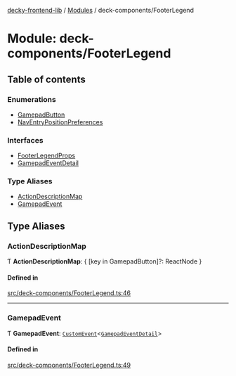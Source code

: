[decky-frontend-lib](../README.md) / [Modules](../modules.md) / deck-components/FooterLegend

# Module: deck-components/FooterLegend

## Table of contents

### Enumerations

- [GamepadButton](../enums/deck_components_FooterLegend.GamepadButton.md)
- [NavEntryPositionPreferences](../enums/deck_components_FooterLegend.NavEntryPositionPreferences.md)

### Interfaces

- [FooterLegendProps](../interfaces/deck_components_FooterLegend.FooterLegendProps.md)
- [GamepadEventDetail](../interfaces/deck_components_FooterLegend.GamepadEventDetail.md)

### Type Aliases

- [ActionDescriptionMap](deck_components_FooterLegend.md#actiondescriptionmap)
- [GamepadEvent](deck_components_FooterLegend.md#gamepadevent)

## Type Aliases

### ActionDescriptionMap

Ƭ **ActionDescriptionMap**: { [key in GamepadButton]?: ReactNode }

#### Defined in

[src/deck-components/FooterLegend.ts:46](https://github.com/SteamDeckHomebrew/decky-frontend-lib/blob/88f245d/src/deck-components/FooterLegend.ts#L46)

___

### GamepadEvent

Ƭ **GamepadEvent**: [`CustomEvent`]( https://developer.mozilla.org/en-US/docs/Web/API/CustomEvent )<[`GamepadEventDetail`](../interfaces/deck_components_FooterLegend.GamepadEventDetail.md)\>

#### Defined in

[src/deck-components/FooterLegend.ts:49](https://github.com/SteamDeckHomebrew/decky-frontend-lib/blob/88f245d/src/deck-components/FooterLegend.ts#L49)
